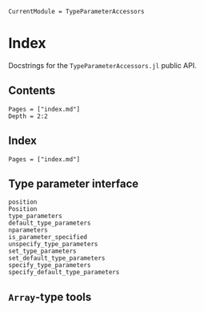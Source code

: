 ```@meta
CurrentModule = TypeParameterAccessors
```

# Index

Docstrings for the `TypeParameterAccessors.jl` public API.

## Contents

```@contents
Pages = ["index.md"]
Depth = 2:2
```

## Index

```@index
Pages = ["index.md"]
```

## Type parameter interface

```@docs
position
Position
type_parameters
default_type_parameters
nparameters
is_parameter_specified
unspecify_type_parameters
set_type_parameters
set_default_type_parameters
specify_type_parameters
specify_default_type_parameters
```

## `Array`-type tools


